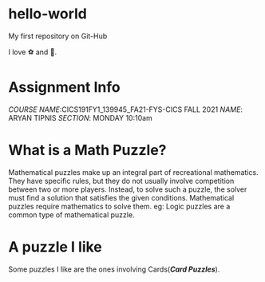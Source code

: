 # hello-world

My first repository on Git-Hub

I love :soccer: and :cricket_game:.

# **Assignment Info**
*COURSE NAME*:CICS191FY1_139945_FA21-FYS-CICS FALL 2021
*NAME*: ARYAN TIPNIS
*SECTION*: MONDAY 10:10am

# **What is a Math Puzzle?**
Mathematical puzzles make up an integral part of recreational mathematics. They have specific rules, but they do not usually involve competition between two or more players. Instead, to solve such a puzzle, the solver must find a solution that satisfies the given conditions. Mathematical puzzles require mathematics to solve them. 
eg: Logic puzzles are a common type of mathematical puzzle.

# **A puzzle I like**
Some puzzles I like are the ones involving Cards(***Card Puzzles***).
